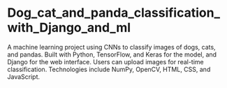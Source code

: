 # Dog_cat_and_panda_classification_with_Django_and_ml
A machine learning project using CNNs to classify images of dogs, cats, and pandas. Built with Python, TensorFlow, and Keras for the model, and Django for the web interface. Users can upload images for real-time classification. Technologies include NumPy, OpenCV, HTML, CSS, and JavaScript.

